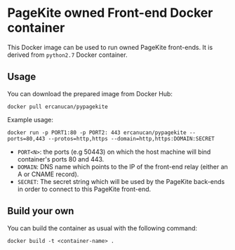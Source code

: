 # PageKite owned Front-end Docker container

This Docker image can be used to run owned PageKite front-ends. It is derived from `python2.7` Docker container.

## Usage

You can download the prepared image from Docker Hub:
```
docker pull ercanucan/pypagekite
```

Example usage:
```
docker run -p PORT1:80 -p PORT2: 443 ercanucan/pypagekite --ports=80,443 --protos=http,https --domain=http,https:DOMAIN:SECRET
```

- `PORT<N>`: the ports (e.g 50443) on which the host machine will bind container's ports 80 and 443.
- `DOMAIN`: DNS name which points to the IP of the front-end relay (either an A or CNAME record).
- `SECRET`: The secret string which will be used by the PageKite back-ends in order to connect to this PageKite front-end.

## Build your own

You can build the container as usual with the following command:
```
docker build -t <container-name> .
```
